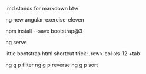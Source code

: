 .md stands for markdown btw

ng new angular-exercise-eleven

npm install --save bootstrap@3

ng serve

little bootstrap html shortcut trick:     .row>.col-xs-12     +tab

ng g p filter
ng g p reverse
ng g p sort